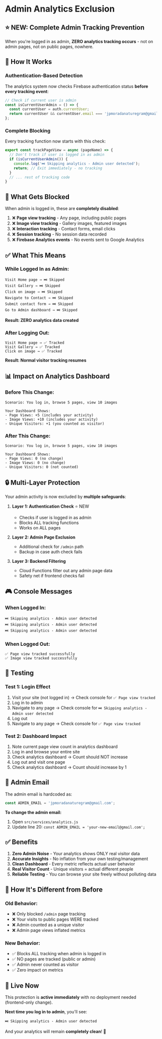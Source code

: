 # Admin Analytics Exclusion

## ⭐ **NEW: Complete Admin Tracking Prevention**

When you're logged in as admin, **ZERO analytics tracking occurs** - not on admin pages, not on public pages, nowhere.

## 🎯 **How It Works**

### **Authentication-Based Detection**
The analytics system now checks Firebase authentication status **before every tracking event**:

```javascript
// Check if current user is admin
const isCurrentUserAdmin = () => {
  const currentUser = auth.currentUser;
  return currentUser && currentUser.email === 'jpmoradanaturegram@gmail.com';
};
```

### **Complete Blocking**
Every tracking function now starts with this check:

```javascript
export const trackPageView = async (pageName) => {
  // Don't track if user is logged in as admin
  if (isCurrentUserAdmin()) {
    console.log('⏭️ Skipping analytics - Admin user detected');
    return; // Exit immediately - no tracking
  }
  // ... rest of tracking code
}
```

## 🚫 **What Gets Blocked**

When admin is logged in, these are **completely disabled**:

1. ❌ **Page view tracking** - Any page, including public pages
2. ❌ **Image view tracking** - Gallery images, featured images
3. ❌ **Interaction tracking** - Contact forms, email clicks
4. ❌ **Session tracking** - No session data recorded
5. ❌ **Firebase Analytics events** - No events sent to Google Analytics

## ✅ **What This Means**

### **While Logged In as Admin:**
```
Visit Home page → ⏭️ Skipped
Visit Gallery → ⏭️ Skipped
Click on image → ⏭️ Skipped
Navigate to Contact → ⏭️ Skipped
Submit contact form → ⏭️ Skipped
Go to Admin dashboard → ⏭️ Skipped
```

**Result: ZERO analytics data created**

### **After Logging Out:**
```
Visit Home page → ✅ Tracked
Visit Gallery → ✅ Tracked
Click on image → ✅ Tracked
```

**Result: Normal visitor tracking resumes**

## 📊 **Impact on Analytics Dashboard**

### **Before This Change:**
```
Scenario: You log in, browse 5 pages, view 10 images

Your Dashboard Shows:
- Page Views: +5 (includes your activity)
- Image Views: +10 (includes your activity)
- Unique Visitors: +1 (you counted as visitor)
```

### **After This Change:**
```
Scenario: You log in, browse 5 pages, view 10 images

Your Dashboard Shows:
- Page Views: 0 (no change)
- Image Views: 0 (no change)
- Unique Visitors: 0 (not counted)
```

## 🔒 **Multi-Layer Protection**

Your admin activity is now excluded by **multiple safeguards**:

1. **Layer 1: Authentication Check** ⭐ NEW
   - Checks if user is logged in as admin
   - Blocks ALL tracking functions
   - Works on ALL pages

2. **Layer 2: Admin Page Exclusion**
   - Additional check for `/admin` path
   - Backup in case auth check fails

3. **Layer 3: Backend Filtering**
   - Cloud Functions filter out any admin page data
   - Safety net if frontend checks fail

## 🎮 **Console Messages**

### **When Logged In:**
```
⏭️ Skipping analytics - Admin user detected
⏭️ Skipping analytics - Admin user detected
⏭️ Skipping analytics - Admin user detected
```

### **When Logged Out:**
```
✅ Page view tracked successfully
✅ Image view tracked successfully
```

## 🧪 **Testing**

### **Test 1: Login Effect**
1. Visit your site (not logged in) → Check console for `✅ Page view tracked`
2. Log in to admin
3. Navigate to any page → Check console for `⏭️ Skipping analytics - Admin user detected`
4. Log out
5. Navigate to any page → Check console for `✅ Page view tracked`

### **Test 2: Dashboard Impact**
1. Note current page view count in analytics dashboard
2. Log in and browse your entire site
3. Check analytics dashboard → Count should NOT increase
4. Log out and visit one page
5. Check analytics dashboard → Count should increase by 1

## 📝 **Admin Email**

The admin email is hardcoded as:
```javascript
const ADMIN_EMAIL = 'jpmoradanaturegram@gmail.com';
```

**To change the admin email:**
1. Open `src/services/analytics.js`
2. Update line 20: `const ADMIN_EMAIL = 'your-new-email@gmail.com';`

## ✅ **Benefits**

1. **Zero Admin Noise** - Your analytics shows ONLY real visitor data
2. **Accurate Insights** - No inflation from your own testing/management
3. **Clean Dashboard** - Every metric reflects actual user behavior
4. **Real Visitor Count** - Unique visitors = actual different people
5. **Reliable Testing** - You can browse your site freely without polluting data

## 🔄 **How It's Different from Before**

### **Old Behavior:**
- ❌ Only blocked `/admin` page tracking
- ❌ Your visits to public pages WERE tracked
- ❌ Admin counted as a unique visitor
- ❌ Admin page views inflated metrics

### **New Behavior:**
- ✅ Blocks ALL tracking when admin is logged in
- ✅ NO pages are tracked (public or admin)
- ✅ Admin never counted as visitor
- ✅ Zero impact on metrics

## 🚀 **Live Now**

This protection is **active immediately** with no deployment needed (frontend-only change).

**Next time you log in to admin**, you'll see:
```
⏭️ Skipping analytics - Admin user detected
```

And your analytics will remain **completely clean**! 🎉

